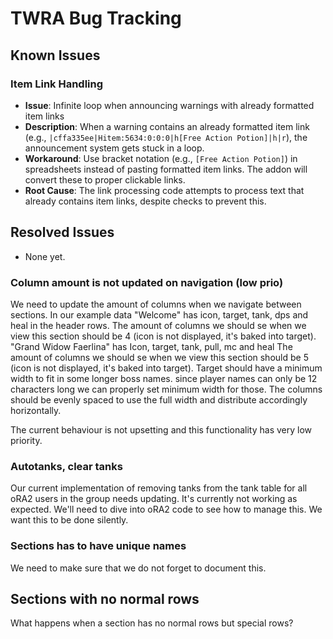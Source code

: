 # TWRA Bug Tracking

## Known Issues

### Item Link Handling
- **Issue**: Infinite loop when announcing warnings with already formatted item links
- **Description**: When a warning contains an already formatted item link (e.g., `|cffa335ee|Hitem:5634:0:0:0|h[Free Action Potion]|h|r`), the announcement system gets stuck in a loop.
- **Workaround**: Use bracket notation (e.g., `[Free Action Potion]`) in spreadsheets instead of pasting formatted item links. The addon will convert these to proper clickable links.
- **Root Cause**: The link processing code attempts to process text that already contains item links, despite checks to prevent this.

## Resolved Issues

- None yet.


### Column amount is not updated on navigation (low prio)
We need to update the amount of columns when we navigate between sections. 
In our example data "Welcome" has icon, target, tank, dps and heal in the header rows.
    The amount of columns we should se when we view this section should be 4 (icon is not displayed, it's baked into target).
"Grand Widow Faerlina" has Icon, target, tank, pull, mc and heal
    The amount of columns we should se when we view this section should be 5 (icon is not displayed, it's baked into target).
Target should have a minimum width to fit in some longer boss names. since player names can only be 12 characters long we can properly set minimum width for those.
The columns should be evenly spaced to use the full width and distribute accordingly horizontally.

The current behaviour is not upsetting and this functionality has very low priority.


### Autotanks, clear tanks
Our current implementation of removing tanks from the tank table for all oRA2 users in the group needs updating. It's currently not working as expected. We'll need to dive into oRA2 code to see how to manage this. We want this to be done silently.


### Sections has to have unique names
We need to make sure that we do not forget to document this.

## Sections with no normal rows
What happens when a section has no normal rows but special rows?
